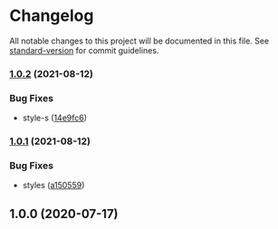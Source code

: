 # Changelog

All notable changes to this project will be documented in this file. See [standard-version](https://github.com/conventional-changelog/standard-version) for commit guidelines.

### [1.0.2](https://github.com/freedomsex/icon-placeholder/compare/v1.0.1...v1.0.2) (2021-08-12)


### Bug Fixes

* style-s ([14e9fc6](https://github.com/freedomsex/icon-placeholder/commit/14e9fc6efacbbe717eaa1f01c1bc1df03a6acbed))

### [1.0.1](https://github.com/freedomsex/icon-placeholder/compare/v1.0.0...v1.0.1) (2021-08-12)


### Bug Fixes

* styles ([a150559](https://github.com/freedomsex/icon-placeholder/commit/a150559a79d93547c40556d9e0e7173ec6093663))

## 1.0.0 (2020-07-17)
